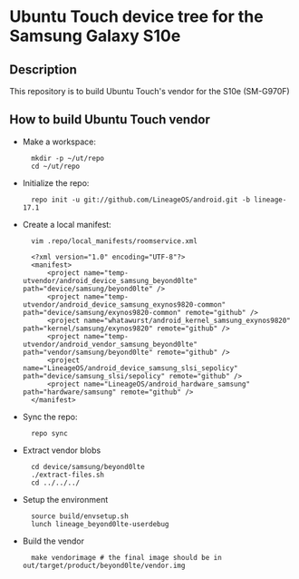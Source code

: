 # Ubuntu Touch device tree for the Samsung Galaxy S10e

Description
-----------

This repository is to build Ubuntu Touch's vendor for the S10e (SM-G970F)

How to build Ubuntu Touch vendor
----------------------

* Make a workspace:

        mkdir -p ~/ut/repo
        cd ~/ut/repo

* Initialize the repo:

        repo init -u git://github.com/LineageOS/android.git -b lineage-17.1

* Create a local manifest:

        vim .repo/local_manifests/roomservice.xml

        <?xml version="1.0" encoding="UTF-8"?>
        <manifest>
            <project name="temp-utvendor/android_device_samsung_beyond0lte" path="device/samsung/beyond0lte" />
            <project name="temp-utvendor/android_device_samsung_exynos9820-common" path="device/samsung/exynos9820-common" remote="github" />
            <project name="whatawurst/android_kernel_samsung_exynos9820" path="kernel/samsung/exynos9820" remote="github" />
            <project name="temp-utvendor/android_vendor_samsung_beyond0lte" path="vendor/samsung/beyond0lte" remote="github" />
            <project name="LineageOS/android_device_samsung_slsi_sepolicy" path="device/samsung_slsi/sepolicy" remote="github" />
            <project name="LineageOS/android_hardware_samsung" path="hardware/samsung" remote="github" />
        </manifest>

* Sync the repo:

        repo sync

* Extract vendor blobs

        cd device/samsung/beyond0lte
        ./extract-files.sh
        cd ../../../

* Setup the environment

        source build/envsetup.sh
        lunch lineage_beyond0lte-userdebug

* Build the vendor

        make vendorimage # the final image should be in out/target/product/beyond0lte/vendor.img
